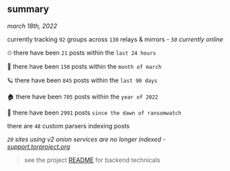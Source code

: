 
## summary
_march 18th, 2022_

currently tracking `92` groups across `130` relays & mirrors - _`50` currently online_

⏲ there have been `21` posts within the `last 24 hours`

🦈 there have been `150` posts within the `month of march`

🪐 there have been `845` posts within the `last 90 days`

🏚 there have been `705` posts within the `year of 2022`

🦕 there have been `2991` posts `since the dawn of ransomwatch`

there are `48` custom parsers indexing posts

_`20` sites using v2 onion services are no longer indexed - [support.torproject.org](https://support.torproject.org/onionservices/v2-deprecation/)_

> see the project [README](https://github.com/thetanz/ransomwatch#ransomwatch--) for backend technicals
